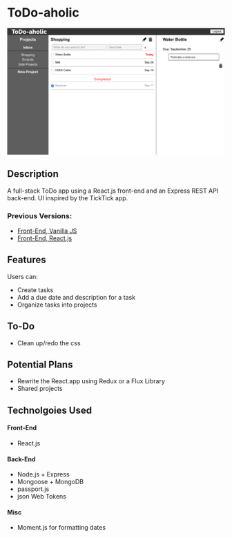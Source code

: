 # ToDo-aholic
![Screenshot of UI](misc/screenshot-app.png)
## Description ##
A full-stack ToDo app using a React.js front-end and an Express REST API back-end. UI inspired by the TickTick app.
### Previous Versions:
* [Front-End, Vanilla JS](https://github.com/mattinfern0/Todo-List-Front-End)
* [Front-End, React.js](https://github.com/mattinfern0/Todo-List-React)

## Features ##
Users can:
* Create tasks
* Add a due date and description for a task
* Organize tasks into projects


## To-Do ##
* Clean up/redo the css

## Potential Plans ##
* Rewrite the React.app using Redux or a Flux Library
* Shared projects

## Technolgoies Used ##
#### Front-End ####
* React.js

#### Back-End ####
* Node.js + Express
* Mongoose + MongoDB
* passport.js
* json Web Tokens

#### Misc ####
* Moment.js for formatting dates
